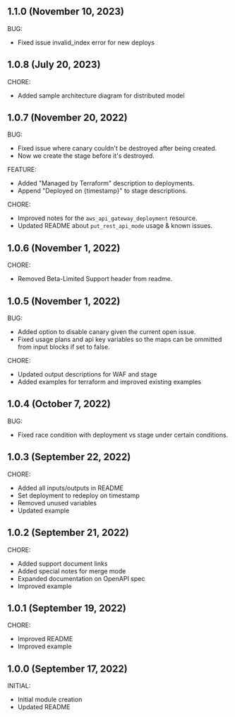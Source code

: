 ## 1.1.0 (November 10, 2023)

BUG:
  * Fixed issue invalid_index error for new deploys

## 1.0.8 (July 20, 2023)

CHORE:
  * Added sample architecture diagram for distributed model

## 1.0.7 (November 20, 2022)

BUG:
  * Fixed issue where canary couldn't be destroyed after being created.
  * Now we create the stage before it's destroyed.

FEATURE:
  * Added "Managed by Terraform" description to deployments.
  * Append "Deployed on {timestamp}" to stage descriptions.

CHORE:
  * Improved notes for the `aws_api_gateway_deployment` resource.
  * Updated README about `put_rest_api_mode` usage & known issues.

## 1.0.6 (November 1, 2022)

CHORE:
  * Removed Beta-Limited Support header from readme.

## 1.0.5 (November 1, 2022)

BUG:
  * Added option to disable canary given the current open issue.
  * Fixed usage plans and api key variables so the maps can be ommitted from input blocks if set to false.

CHORE:
  * Updated output descriptions for WAF and stage
  * Added examples for terraform and improved existing examples

## 1.0.4 (October 7, 2022)

BUG:

  * Fixed race condition with deployment vs stage under certain conditions.

## 1.0.3 (September 22, 2022)

CHORE:

  * Added all inputs/outputs in README
  * Set deployment to redeploy on timestamp
  * Removed unused variables
  * Updated example

## 1.0.2 (September 21, 2022)

CHORE:

  * Added support document links
  * Added special notes for merge mode
  * Expanded documentation on OpenAPI spec
  * Improved example

## 1.0.1 (September 19, 2022)

CHORE:

  * Improved README
  * Improved example

## 1.0.0 (September 17, 2022)

INITIAL:

  * Initial module creation
  * Updated README

